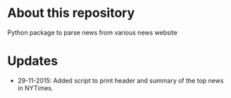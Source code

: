 # About this repository
Python package to parse news from various news website

# Updates
* 29-11-2015: Added script to print header and summary of the top news in NYTimes.
